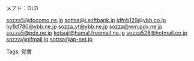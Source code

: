 メアド：OLD

sozza5@docomo.ne.jp sottsa@i.softbank.jp jdfnb129@ybb.co.jp  
hyfkf780@ybb.ne.jp sozza_yt@ybb.ne.jp sozza@wm.pdx.ne.jp  
sozza5@pdx.ne.jp kotsuji@hamal.freemail.ne.jp sozza528@hotmail.co.jp  
sozza@nifmail.jp sottsa@ap-net.jp  

Tags: 覚書